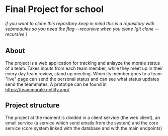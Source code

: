 # Final Project for school
###### if you want to clone this repository keep in mind this is a repository with submodules so you need the flag --recursive when you clone (git clone --recursive <this repo>)
  ## About
  The project is a web application for tracking and anlayze the morale status of a team. Takes inputs from each team member, while they meet up in their every day team review, stand up meeting. When its member goes to a team "live" page can send the personal status and can see what status updates send the teammates. A prototipe can be found in https://teammorale.netlify.app/
  ## Project structure
  The project at the moment is divided in a client service (the web client), an email service (a service which send emails from the system) and the core service (core system linked with the database and with the main endpoints)
